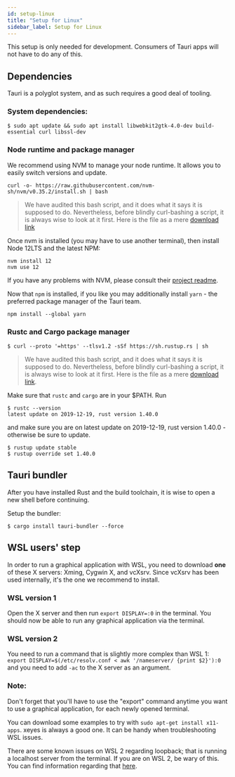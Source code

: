```yaml
---
id: setup-linux
title: "Setup for Linux"
sidebar_label: Setup for Linux
---
```


This setup is only needed for development. Consumers of Tauri apps will not have to do any of this.

## Dependencies
Tauri is a polyglot system, and as such requires a good deal of tooling.

### System dependencies:
```
$ sudo apt update && sudo apt install libwebkit2gtk-4.0-dev build-essential curl libssl-dev
```

### Node runtime and package manager
We recommend using NVM to manage your node runtime. It allows you to easily switch versions and update.
```
curl -o- https://raw.githubusercontent.com/nvm-sh/nvm/v0.35.2/install.sh | bash
```
> We have audited this bash script, and it does what it says it is supposed to do. Nevertheless, before blindly curl-bashing a script, it is always wise to look at it first. Here is the file as a mere [download link](https://raw.githubusercontent.com/nvm-sh/nvm/v0.35.2/install.sh)

Once nvm is installed (you may have to use another terminal), then install Node 12LTS and the latest NPM:
```
nvm install 12
nvm use 12
```
If you have any problems with NVM, please consult their [project readme](https://github.com/nvm-sh/nvm).

Now that `npm` is installed, if you like you may additionally install `yarn` - the preferred package manager of the Tauri team.

```
npm install --global yarn
```


### Rustc and Cargo package manager
```
$ curl --proto '=https' --tlsv1.2 -sSf https://sh.rustup.rs | sh
```
> We have audited this bash script, and it does what it says it is supposed to do. Nevertheless, before blindly curl-bashing a script, it is always wise to look at it first. Here is the file as a mere [download link](https://sh.rustup.rs).

Make sure that `rustc` and `cargo` are in your $PATH. Run

```
$ rustc --version
latest update on 2019-12-19, rust version 1.40.0
```
and make sure you are on latest update on 2019-12-19, rust version 1.40.0 - otherwise be sure to update.

```
$ rustup update stable
$ rustup override set 1.40.0
```

## Tauri bundler
After you have installed Rust and the build toolchain, it is wise to open a new shell before continuing.

Setup the bundler:

```
$ cargo install tauri-bundler --force
```

## WSL users' step

In order to run a graphical application with WSL, you need to download **one** of these X servers: Xming, Cygwin X, and vcXsrv. Since vcXsrv has been used internally, it's the one we recommend to install.

### WSL version 1
Open the X server and then run `export DISPLAY=:0` in the terminal. You should now be able to run any graphical application via the terminal.

### WSL version 2
You need to run a command that is slightly more complex than WSL 1: `export DISPLAY=$(/etc/resolv.conf < awk '/nameserver/ {print $2}'):0` and you need to add `-ac` to the X server as an argument.

### Note:

Don't forget that you'll have to use the "export" command anytime you want to use a graphical application, for each newly opened terminal.

You can download some examples to try with `sudo apt-get install x11-apps`. xeyes is always a good one. It can be handy when troubleshooting WSL issues.

There are some known issues on WSL 2 regarding loopback; that is running a localhost server from the terminal. If you are on WSL 2, be wary of this. You can find information regarding that [here](https://github.com/microsoft/WSL/issues/4636).
